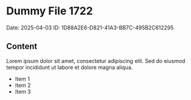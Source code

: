 # Dummy File 1722

Date: 2025-04-03
ID: 1D88A2E6-D821-41A3-BB7C-495B2C612295

## Content

Lorem ipsum dolor sit amet, consectetur adipiscing elit.
Sed do eiusmod tempor incididunt ut labore et dolore magna aliqua.

* Item 1
* Item 2
* Item 3

